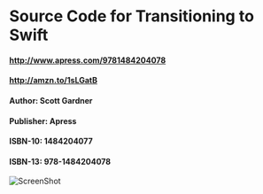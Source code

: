 # Source Code for Transitioning to Swift

#### http://www.apress.com/9781484204078
#### http://amzn.to/1sLGatB

#### Author: Scott Gardner
#### Publisher: Apress
#### ISBN-10: 1484204077
#### ISBN-13: 978-1484204078

![ScreenShot](/TransitioningToSwift_ScottGardner.png)
